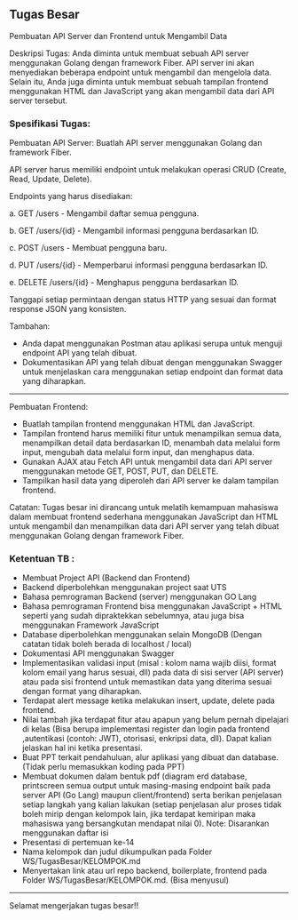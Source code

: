 ## Tugas Besar
Pembuatan API Server dan Frontend untuk Mengambil Data

Deskripsi Tugas:
Anda diminta untuk membuat sebuah API server menggunakan Golang dengan framework Fiber. API server ini akan menyediakan beberapa endpoint untuk mengambil dan mengelola data. Selain itu, Anda juga diminta untuk membuat sebuah tampilan frontend menggunakan HTML dan JavaScript yang akan mengambil data dari API server tersebut.

### Spesifikasi Tugas:

Pembuatan API Server:
Buatlah API server menggunakan Golang dan framework Fiber.

API server harus memiliki endpoint untuk melakukan operasi CRUD (Create, Read, Update, Delete).

Endpoints yang harus disediakan:

a. GET /users - Mengambil daftar semua pengguna.

b. GET /users/{id} - Mengambil informasi pengguna berdasarkan ID.

c. POST /users - Membuat pengguna baru.

d. PUT /users/{id} - Memperbarui informasi pengguna berdasarkan ID.

e. DELETE /users/{id} - Menghapus pengguna berdasarkan ID.

Tanggapi setiap permintaan dengan status HTTP yang sesuai dan format response JSON yang konsisten.

Tambahan:
- Anda dapat menggunakan Postman atau aplikasi serupa untuk menguji endpoint API yang telah dibuat.
- Dokumentasikan API yang telah dibuat dengan menggunakan Swagger untuk menjelaskan cara menggunakan setiap endpoint dan format data yang diharapkan.

---

Pembuatan Frontend:
- Buatlah tampilan frontend menggunakan HTML dan JavaScript.
- Tampilan frontend harus memiliki fitur untuk menampilkan semua data, menampilkan detail data berdasarkan ID, menambah data melalui form input, mengubah data  melalui form input, dan menghapus data.
- Gunakan AJAX atau Fetch API untuk mengambil data dari API server menggunakan metode GET, POST, PUT, dan DELETE.
- Tampilkan hasil data yang diperoleh dari API server ke dalam tampilan frontend.

Catatan: 
Tugas besar ini dirancang untuk melatih kemampuan mahasiswa dalam membuat frontend sederhana menggunakan JavaScript dan HTML untuk mengambil dan menampilkan data dari API server yang telah dibuat menggunakan Golang dengan framework Fiber.


### Ketentuan TB :
- Membuat Project API (Backend dan Frontend)
- Backend diperbolehkan menggunakan project saat UTS
- Bahasa pemrograman Backend (server) menggunakan GO Lang
- Bahasa pemrograman Frontend bisa menggunakan JavaScript + HTML seperti yang sudah dipraktekkan sebelumnya, atau juga bisa menggunakan Framework JavaScript
- Database diperbolehkan menggunakan selain MongoDB (Dengan catatan tidak boleh berada di localhost / local)
- Dokumentasi API menggunakan Swagger
- Implementasikan validasi input (misal : kolom nama wajib diisi, format kolom email yang harus sesuai, dll) pada data di sisi server (API server) atau pada sisi frontend untuk memastikan data yang diterima sesuai dengan format yang diharapkan.
- Terdapat alert message ketika melakukan insert, update, delete pada frontend.
- Nilai tambah jika terdapat fitur atau apapun yang belum pernah dipelajari di kelas (Bisa berupa implementasi register dan login pada frontend ,autentikasi (contoh: JWT), otorisasi, enkripsi data, dll). Dapat kalian jelaskan hal ini ketika presentasi.
- Buat PPT terkait pendahuluan, alur aplikasi yang dibuat dan database. (Tidak perlu memasukkan koding pada PPT)
- Membuat dokumen dalam bentuk pdf (diagram erd database, printscreen semua output untuk masing-masing endpoint baik pada server API (Go Lang) maupun client/frontend) serta berikan penjelasan setiap langkah yang kalian lakukan (setiap penjelasan alur proses tidak boleh mirip dengan kelompok lain, jika terdapat kemiripan maka mahasiswa yang bersangkutan mendapat nilai 0). Note: Disarankan menggunakan daftar isi
- Presentasi di pertemuan ke-14
- Nama kelompok dan judul dikumpulkan pada Folder WS/TugasBesar/KELOMPOK.md
- Menyertakan link atau url repo backend, boilerplate, frontend pada Folder WS/TugasBesar/KELOMPOK.md. (Bisa menyusul)

---
Selamat mengerjakan tugas besar!!
